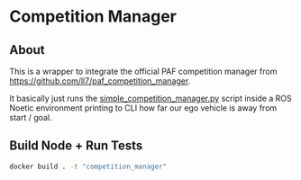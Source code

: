
# Competition Manager

## About
This is a wrapper to integrate the official PAF competition manager
from https://github.com/ll7/paf_competition_manager. 

It basically just runs the
[simple_competition_manager.py](https://github.com/ll7/paf_competition_manager/blob/main/src/simple_competition_manager.py)
script inside a ROS Noetic environment printing to CLI how far our ego vehicle is away from start / goal.

## Build Node + Run Tests

```sh
docker build . -t "competition_manager"
```
